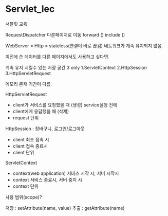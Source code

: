 # Servlet_lec
서블릿 교육

RequestDispatcher
다른페이지로 이동
forward ()
include ()

WebServer = Http = stateless(연결이 바로 끊김)
네트워크가 계속 유지되지 않음.

이전에 쓴 데이터를 다른 페이지에서도 사용하고 싶다면.

계속 유지 시킬수 있는 저장 공간 3 only
1.ServletContext
2.HttpSession
3.HttpServletRequest

메모리 존재 기간이 다름.

HttpServletRequest 
- client가 서비스를 요청했을 때 (생성) service실행 전에
- client에게 응답했을 때 (삭제)
- request 단위

HttpSession : 장바구니, 로그인/로그아웃
- client 최초 접속 시
- client 접속 종료시
- client 단위

ServletContext
- context(web application) 서비스 시작 시, 서버 시작시
- context 서비스 종료시, 서버 중지 시
- context 단위

사용 범위(scope)?

저장 : setAttribute(name, value)
추출 : getAttribute(name)

